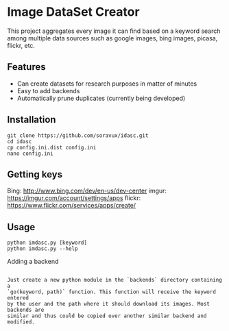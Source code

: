 Image DataSet Creator
=====================

This project aggregates every image it can find based on a keyword search among
multiple data sources such as google images, bing images, picasa, flickr, etc.

Features
--------

* Can create datasets for research purposes in matter of minutes
* Easy to add backends
* Automatically prune duplicates (currently being developed)


Installation
------------

    git clone https://github.com/soravux/idasc.git
    cd idasc
    cp config.ini.dist config.ini
    nano config.ini


Getting keys
------------

Bing: http://www.bing.com/dev/en-us/dev-center
imgur: https://imgur.com/account/settings/apps
flickr: https://www.flickr.com/services/apps/create/


Usage
-----

    python imdasc.py [keyword]
    python imdasc.py --help


Adding a backend
~~~~~~~~~~~~~~~~

Just create a new python module in the `backends` directory containing a
`go(keyword, path)` function. This function will receive the keyword entered
by the user and the path where it should download its images. Most backends are
similar and thus could be copied over another similar backend and modified. 

